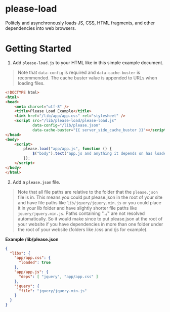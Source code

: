 # please-load

Politely and asynchronously loads JS, CSS, HTML fragments, and other dependencies into web browsers.

# Getting Started

1. Add `please-load.js` to your HTML like in this simple example document.

> Note that `data-config` is required and `data-cache-buster` is recommended. The cache buster value is appended to URLs when loading files.

```html
<!DOCTYPE html>
<html>
<head>
    <meta charset="utf-8" />
    <title>Please Load Example</title>
    <link href="/lib/app/app.css" rel="stylesheet" />
    <script src="/lib/please-load/please-load.js" 
            data-config="/lib/please.json"
            data-cache-buster="{{ server_side_cache_buster }}"></script>
</head>
<body>
    <script>
        please.load("app/app.js", function () {
            $("body").text("app.js and anything it depends on has loaded!");
        });
    </script>
</body>
</html>
```

2. Add a `please.json` file.

> Note that all file paths are relative to the folder that the `please.json` file is in. This means you could put please.json in the root of your site and have file paths like `lib/jquery/jquery.min.js` or you could place it in your lib folder and have slightly shorter file paths like `jquery/jquery.min.js`. Paths containing  "../" are not resolved automatically. So it would make since to put please.json at the root of your website if you have dependencies in more than one folder under the root of your website (folders like /css and /js for example).

**Example /lib/please.json**

```json
{
  "libs": {
    "app/app.css": {
      "loaded": true
    },
    "app/app.js": {
      "deps": [ "jquery", "app/app.css" ]
    },
    "jquery": {
      "file": "jquery/jquery.min.js"
    }
  }
}
```

